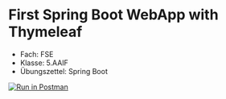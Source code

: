 # First Spring Boot WebApp with Thymeleaf

* Fach: FSE
* Klasse: 5.AAIF
* Übungszettel: Spring Boot



[![Run in Postman](https://run.pstmn.io/button.svg)](https://god.gw.postman.com/run-collection/5979353-d8709cd1-e55f-4e21-b270-fa91e77741b1?action=collection%2Ffork&collection-url=entityId%3D5979353-d8709cd1-e55f-4e21-b270-fa91e77741b1%26entityType%3Dcollection%26workspaceId%3Db8d08b8a-e348-473b-9bb0-1372a81541a4)
